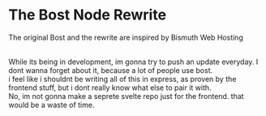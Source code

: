 # The Bost Node Rewrite
The original Bost and the rewrite are inspired by Bismuth Web Hosting<br><br>

While its being in development, im gonna try to push an update everyday. I dont wanna forget about it, because a lot of people use bost.<br>
i feel like i shouldnt be writing all of this in express, as proven by the frontend stuff, but i dont really know what else to pair it with.<br>
No, im not gonna make a seprete svelte repo just for the frontend. that would be a waste of time.<br>
